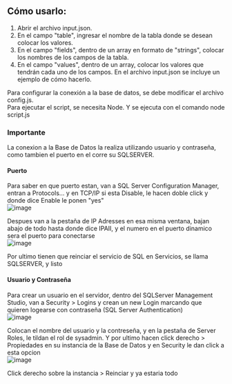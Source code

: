 ## Cómo usarlo:

1. Abrir el archivo input.json.
2. En el campo "table", ingresar el nombre de la tabla donde se desean colocar los valores.
3. En el campo "fields", dentro de un array en formato de "strings", colocar los nombres de los campos de la tabla.
4. En el campo "values", dentro de un array, colocar los valores que tendrán cada uno de los campos. En el archivo input.json se incluye un ejemplo de cómo hacerlo.

Para configurar la conexión a la base de datos, se debe modificar el archivo config.js.<br>
Para ejecutar el script, se necesita Node. Y se ejecuta con el comando node script.js

### Importante
La conexion a la Base de Datos la realiza utilizando usuario y contraseña, como tambien el puerto en el corre su SQLSERVER.<br>
#### Puerto
Para saber en que puerto estan, van a SQL Server Configuration Manager, entran a Protocols... y en TCP/IP si esta Disable, le hacen doble click y donde dice Enable le ponen "yes" <br>
![image](https://github.com/LucasTrinchieri/json-to-db/assets/102260737/1b587f27-d675-4b95-a9f7-2654fe56b870) <br>

Despues van a la pestaña de IP Adresses en esa misma ventana, bajan abajo de todo hasta donde dice IPAII, y el numero en el puerto dinamico sera el puerto para conectarse <br>
![image](https://github.com/LucasTrinchieri/json-to-db/assets/102260737/b4c81889-8704-4668-8817-13ed7af611cb) <br>

Por ultimo tienen que reinciar el servicio de SQL en Servicios, se llama SQLSERVER, y listo <br>

#### Usuario y Contraseña
Para crear un usuario en el servidor, dentro del SQLServer Management Studio, van a Security > Logins y crean un new Login marcando que quieren logearse con contraseña (SQL Server Authentication)<br>
![image](https://github.com/LucasTrinchieri/json-to-db/assets/102260737/9911c8b4-caef-496a-ae83-29dc54b44e34) <br>

Colocan el nombre del usuario y la contreseña, y en la pestaña de Server Roles, le tildan el rol de sysadmin. Y por ultimo hacen click derecho > Propiedades en su instancia de la Base de Datos y en Security le dan click a esta opcion <br>
![image](https://github.com/LucasTrinchieri/json-to-db/assets/102260737/52b8e9b5-bfff-469c-b8db-918f1484038f) <br>

Click derecho sobre la instancia > Reinciar y ya estaria todo
